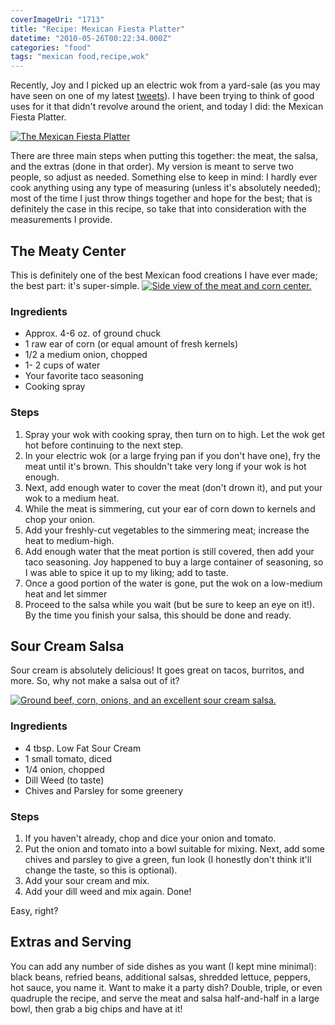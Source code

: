 ```yaml
---
coverImageUri: "1713"
title: "Recipe: Mexican Fiesta Platter"
datetime: "2010-05-26T00:22:34.000Z"
categories: "food"
tags: "mexican food,recipe,wok"
---
```


Recently, Joy and I picked up an electric wok from a yard-sale (as you may have seen on one of my latest [tweets](http://twitter.com/brandonmartinez/status/14582945982)). I have been trying to think of good uses for it that didn't revolve around the orient, and today I did: the Mexican Fiesta Platter.

[![](http://assets.brandonmartinez.com/brandonmartinez/2010/05/20100525005-575x459.jpg "The Mexican Fiesta Platter")](http://assets.brandonmartinez.com/brandonmartinez/2010/05/20100525005.jpg)

There are three main steps when putting this together: the meat, the salsa, and the extras (done in that order). My version is meant to serve two people, so adjust as needed. Something else to keep in mind: I hardly ever cook anything using any type of measuring (unless it's absolutely needed); most of the time I just throw things together and hope for the best; that is definitely the case in this recipe, so take that into consideration with the measurements I provide.

## The Meaty Center

This is definitely one of the best Mexican food creations I have ever made; the best part: it's super-simple. [![](http://assets.brandonmartinez.com/brandonmartinez/2010/05/20100525004-575x383.jpg "Side view of the meat and corn center.")](http://assets.brandonmartinez.com/brandonmartinez/2010/05/20100525004.jpg)

### Ingredients

- Approx. 4-6 oz. of ground chuck
- 1 raw ear of corn (or equal amount of fresh kernels)
- 1/2 a medium onion, chopped
- 1- 2 cups of water
- Your favorite taco seasoning
- Cooking spray

### Steps

1. Spray your wok with cooking spray, then turn on to high. Let the wok get hot before continuing to the next step.
2. In your electric wok (or a large frying pan if you don't have one), fry the meat until it's brown. This shouldn't take very long if your wok is hot enough.
3. Next, add enough water to cover the meat (don't drown it), and put your wok to a medium heat.
4. While the meat is simmering, cut your ear of corn down to kernels and chop your onion.
5. Add your freshly-cut vegetables to the simmering meat; increase the heat to medium-high.
6. Add enough water that the meat portion is still covered, then add your taco seasoning. Joy happened to buy a large container of seasoning, so I was able to spice it up to my liking; add to taste.
7. Once a good portion of the water is gone, put the wok on a low-medium heat and let simmer
8. Proceed to the salsa while you wait (but be sure to keep an eye on it!). By the time you finish your salsa, this should be done and ready.

## Sour Cream Salsa

Sour cream is absolutely delicious! It goes great on tacos, burritos, and more. So, why not make a salsa out of it?

[![](http://assets.brandonmartinez.com/brandonmartinez/2010/05/20100525006-575x383.jpg "Ground beef, corn, onions, and an excellent sour cream salsa.")](http://assets.brandonmartinez.com/brandonmartinez/2010/05/20100525006.jpg)

### Ingredients

- 4 tbsp. Low Fat Sour Cream
- 1 small tomato, diced
- 1/4 onion, chopped
- Dill Weed (to taste)
- Chives and Parsley for some greenery

### Steps

1. If you haven't already, chop and dice your onion and tomato.
2. Put the onion and tomato into a bowl suitable for mixing. Next, add some chives and parsley to give a green, fun look (I honestly don't think it'll change the taste, so this is optional).
3. Add your sour cream and mix.
4. Add your dill weed and mix again. Done!

Easy, right?

## Extras and Serving

You can add any number of side dishes as you want (I kept mine minimal): black beans, refried beans, additional salsas, shredded lettuce, peppers, hot sauce, you name it. Want to make it a party dish? Double, triple, or even quadruple the recipe, and serve the meat and salsa half-and-half in a large bowl, then grab a big chips and have at it!
